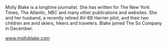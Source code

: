 Molly Blake is a longtime journalist. She has written for The New York Times, The Atlantic, NBC and many other publications and websites.  She and her husband, a recently retired AV-8B Harrier pilot, and their two children are avid skiers, hikers and travelers.  Blake joined The So Company in December. 

www.mollyblake.com 
